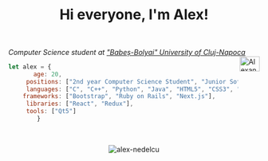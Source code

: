 <h1 align="center">Hi everyone, I'm Alex!</h1><br>
<p align="left">
<i>Computer Science student at <a href="https://www.ubbcluj.ro/en/facultati/matematica_informatica">"Babeș-Bolyai" University of Cluj-Napoca</a></i><a href="https://www.linkedin.com/in/alexandru-nedelcu-b23084220/" target="blank"><img align="right" src="https://raw.githubusercontent.com/rahuldkjain/github-profile-readme-generator/master/src/images/icons/Social/linked-in-alt.svg" alt="Alexandru Nedelcu" height="30" width="40" /></a>  
</p>
 
```javascript
let alex = {
	   age: 20,
     positions: ["2nd year Computer Science Student", "Junior Software Developer"],
     languages: ["C", "C++", "Python", "Java", "HTML5", "CSS3", "JavaScript", "Ruby", "SQL"],
    frameworks: ["Bootstrap", "Ruby on Rails", "Next.js"],
     libraries: ["React", "Redux"],
	 tools: ["Qt5"]
        }
```
<br>

<p align="center"> <img src="https://komarev.com/ghpvc/?username=alex-nedelcu&label=Profile%20views&color=0e75b6&style=flat" alt="alex-nedelcu" /> </p>
